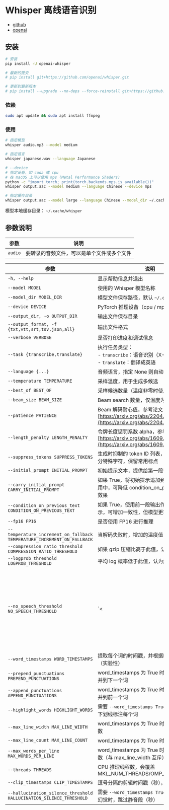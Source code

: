 # Whisper 离线语音识别

- [github](https://github.com/openai/whisper)
- [openai](https://openai.com/zh-Hans/index/whisper/)

## 安装

```sh
# 安装
pip install -U openai-whisper

# 最新的提交
# pip install git+https://github.com/openai/whisper.git

# 更新到最新版本
# pip install --upgrade --no-deps --force-reinstall git+https://github.com/openai/whisper.git
```

### 依赖

```sh
sudo apt update && sudo apt install ffmpeg
```

### 使用

```sh
# 指定模型
whisper audio.mp3 --model medium

# 指定语言
whisper japanese.wav --language Japanese

# --device
# 指定设备，如 cuda 或 cpu
# 在 macOS 上可以使用 mps (Metal Performance Shaders)
python -c "import torch; print(torch.backends.mps.is_available())"
whisper output.aac --model medium --language Chinese --device mps

# 指定缓存目录
whisper output.aac --model large --language Chinese --model_dir ~/.cache/whisper
```

模型本地缓存目录： `~/.cache/whisper`

## 参数说明

| 参数      | 说明                    |
| ------- | --------------------- |
| `audio` | 要转录的音频文件，可以是单个文件或多个文件 |


| 参数                                                                      | 说明                                                                                     | 默认值                  |                        |     |
| ----------------------------------------------------------------------- | -------------------------------------------------------------------------------------- | -------------------- | ---------------------- | --- |
| `-h, --help`                                                            | 显示帮助信息并退出                                                                              | -                    |                        |     |
| `--model MODEL`                                                         | 使用的 Whisper 模型名称                                                                       | turbo                |                        |     |
| `--model_dir MODEL_DIR`                                                 | 模型文件保存路径，默认 `~/.cache/whisper`                                                         | None                 |                        |     |
| `--device DEVICE`                                                       | PyTorch 推理设备（cpu / mps / cuda）                                                         | cpu                  |                        |     |
| `--output_dir, -o OUTPUT_DIR`                                           | 输出文件保存目录                                                                               | 当前目录 `.`             |                        |     |
| `--output_format, -f {txt,vtt,srt,tsv,json,all}`                        | 输出文件格式                                                                                 | all（全部可用格式）          |                        |     |
| `--verbose VERBOSE`                                                     | 是否打印进度和调试信息                                                                            | True                 |                        |     |
| `--task {transcribe,translate}`                                         | 执行任务类型：<br>- `transcribe`：语音识别（X->X）<br>- `translate`：翻译成英语                            | transcribe           |                        |     |
| `--language {...}`                                                      | 音频语言，指定 None 则自动检测                                                                     | None                 |                        |     |
| `--temperature TEMPERATURE`                                             | 采样温度，用于生成多候选                                                                           | 0                    |                        |     |
| `--best_of BEST_OF`                                                     | 采样候选数量（温度非零时使用）                                                                        | 5                    |                        |     |
| `--beam_size BEAM_SIZE`                                                 | Beam search 数量，仅温度为零时生效                                                                | 5                    |                        |     |
| `--patience PATIENCE`                                                   | Beam 解码耐心值，参考论文 [https://arxiv.org/abs/2204.05424](https://arxiv.org/abs/2204.05424)   | 1.0（默认 beam search）  |                        |     |
| `--length_penalty LENGTH_PENALTY`                                       | 令牌长度惩罚系数 alpha，参考 [https://arxiv.org/abs/1609.08144](https://arxiv.org/abs/1609.08144) | None                 |                        |     |
| `--suppress_tokens SUPPRESS_TOKENS`                                     | 生成时抑制的 token ID 列表，`-1` 表示抑制大部分特殊字符，保留常用标点                                             | -1                   |                        |     |
| `--initial_prompt INITIAL_PROMPT`                                       | 初始提示文本，提供给第一段音频                                                                        | None                 |                        |     |
| `--carry_initial_prompt CARRY_INITIAL_PROMPT`                           | 如果 True，将初始提示追加到每次 decode 调用中，可降低 condition_on_previous_text 的效果                       | False                |                        |     |
| `--condition_on_previous_text CONDITION_ON_PREVIOUS_TEXT`               | 如果 True，使用前一段输出作为下一段的提示，可增加一致性，但模型更容易卡住                                                | True                 |                        |     |
| `--fp16 FP16`                                                           | 是否使用 FP16 进行推理                                                                         | True                 |                        |     |
| `--temperature_increment_on_fallback TEMPERATURE_INCREMENT_ON_FALLBACK` | 当解码失败时，增加的温度值                                                                          | 0.2                  |                        |     |
| `--compression_ratio_threshold COMPRESSION_RATIO_THRESHOLD`             | 如果 gzip 压缩比高于此值，认为解码失败                                                                 | 2.4                  |                        |     |
| `--logprob_threshold LOGPROB_THRESHOLD`                                 | 平均 log 概率低于此值，认为解码失败                                                                   | -1.0                 |                        |     |
| `--no_speech_threshold NO_SPEECH_THRESHOLD`                             | `<                                                                                     | nospeech             | >` 概率高于此值且解码失败，认为段落是静音 | 0.6 |
| `--word_timestamps WORD_TIMESTAMPS`                                     | 提取每个词的时间戳，并根据时间戳优化结果（实验性）                                                              | False                |                        |     |
| `--prepend_punctuations PREPEND_PUNCTUATIONS`                           | word_timestamps 为 True 时，将这些标点合并到下一个词                                                  | `'“¿([{-`            |                        |     |
| `--append_punctuations APPEND_PUNCTUATIONS`                             | word_timestamps 为 True 时，将这些标点合并到前一个词                                                  | `'" .。,，!！?？:：”)]}、` |                        |     |
| `--highlight_words HIGHLIGHT_WORDS`                                     | 需要 `--word_timestamps True`，在 srt/vtt 中下划线标注每个词                                        | False                |                        |     |
| `--max_line_width MAX_LINE_WIDTH`                                       | word_timestamps 为 True 时，每行最大字符数                                                       | None                 |                        |     |
| `--max_line_count MAX_LINE_COUNT`                                       | word_timestamps 为 True 时，每段最大行数                                                        | None                 |                        |     |
| `--max_words_per_line MAX_WORDS_PER_LINE`                               | word_timestamps 为 True 时，每行最大单词数（与 max_line_width 互斥）                                  | None                 |                        |     |
| `--threads THREADS`                                                     | CPU 推理线程数，会覆盖 MKL_NUM_THREADS/OMP_NUM_THREADS                                          | 0                    |                        |     |
| `--clip_timestamps CLIP_TIMESTAMPS`                                     | 逗号分隔的剪辑时间戳（秒），可处理音频片段                                                                  | 0（默认整个文件）            |                        |     |
| `--hallucination_silence_threshold HALLUCINATION_SILENCE_THRESHOLD`     | 需要 `--word_timestamps True`，检测到可能的幻觉时，跳过静音段（秒）                                         | None                 |                        |     |

